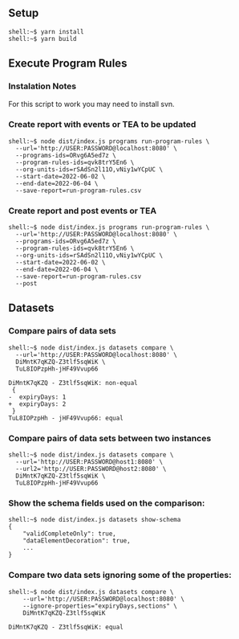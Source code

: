 ## Setup

```console
shell:~$ yarn install
shell:~$ yarn build
```

## Execute Program Rules

### Instalation Notes

For this script to work you may need to install svn.

### Create report with events or TEA to be updated

```console
shell:~$ node dist/index.js programs run-program-rules \
  --url='http://USER:PASSWORD@localhost:8080' \
  --programs-ids=ORvg6A5ed7z \
  --program-rules-ids=qvk8trY5En6 \
  --org-units-ids=rSAdSn2l11O,vNiy1wYCpUC \
  --start-date=2022-06-02 \
  --end-date=2022-06-04 \
  --save-report=run-program-rules.csv
```

### Create report and post events or TEA

```console
shell:~$ node dist/index.js programs run-program-rules \
  --url='http://USER:PASSWORD@localhost:8080' \
  --programs-ids=ORvg6A5ed7z \
  --program-rules-ids=qvk8trY5En6 \
  --org-units-ids=rSAdSn2l11O,vNiy1wYCpUC \
  --start-date=2022-06-02 \
  --end-date=2022-06-04 \
  --save-report=run-program-rules.csv
  --post
```

## Datasets

### Compare pairs of data sets

```console
shell:~$ node dist/index.js datasets compare \
  --url='http://USER:PASSWORD@localhost:8080' \
  DiMntK7qKZQ-Z3tlf5sqWiK \
  TuL8IOPzpHh-jHF49Vvup66

DiMntK7qKZQ - Z3tlf5sqWiK: non-equal
 {
-  expiryDays: 1
+  expiryDays: 2
 }
TuL8IOPzpHh - jHF49Vvup66: equal
```

### Compare pairs of data sets between two instances

```console
shell:~$ node dist/index.js datasets compare \
  --url='http://USER:PASSWORD@host1:8080' \
  --url2='http://USER:PASSWORD@host2:8080' \
  DiMntK7qKZQ-Z3tlf5sqWiK \
  TuL8IOPzpHh-jHF49Vvup66
```

### Show the schema fields used on the comparison:

```console
shell:~$ node dist/index.js datasets show-schema
{
    "validCompleteOnly": true,
    "dataElementDecoration": true,
    ...
}
```

### Compare two data sets ignoring some of the properties:

```console
shell:~$ node dist/index.js datasets compare \
    --url='http://USER:PASSWORD@localhost:8080' \
    --ignore-properties="expiryDays,sections" \
    DiMntK7qKZQ-Z3tlf5sqWiK

DiMntK7qKZQ - Z3tlf5sqWiK: equal
```
